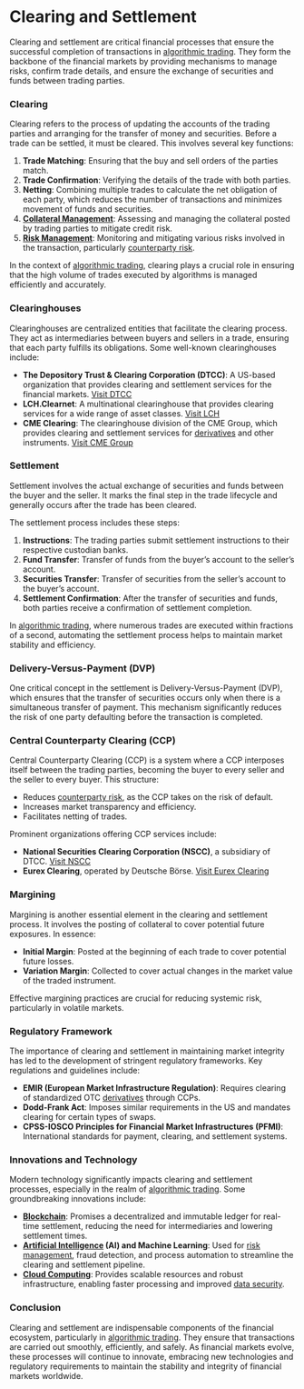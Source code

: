# Clearing and Settlement

Clearing and settlement are critical financial processes that ensure the successful completion of transactions in [algorithmic trading](../a/algorithmic_trading.md). They form the backbone of the financial markets by providing mechanisms to manage risks, confirm trade details, and ensure the exchange of securities and funds between trading parties.

### Clearing

Clearing refers to the process of updating the accounts of the trading parties and arranging for the transfer of money and securities. Before a trade can be settled, it must be cleared. This involves several key functions:

1. **Trade Matching**: Ensuring that the buy and sell orders of the parties match.
2. **Trade Confirmation**: Verifying the details of the trade with both parties.
3. **Netting**: Combining multiple trades to calculate the net obligation of each party, which reduces the number of transactions and minimizes movement of funds and securities.
4. **[Collateral Management](../c/collateral_management.md)**: Assessing and managing the collateral posted by trading parties to mitigate credit risk.
5. **[Risk Management](../r/risk_management.md)**: Monitoring and mitigating various risks involved in the transaction, particularly [counterparty risk](../c/counterparty_risk.md).

In the context of [algorithmic trading](../a/algorithmic_trading.md), clearing plays a crucial role in ensuring that the high volume of trades executed by algorithms is managed efficiently and accurately.

### Clearinghouses

Clearinghouses are centralized entities that facilitate the clearing process. They act as intermediaries between buyers and sellers in a trade, ensuring that each party fulfills its obligations. Some well-known clearinghouses include:

- **The Depository Trust & Clearing Corporation (DTCC)**: A US-based organization that provides clearing and settlement services for the financial markets. [Visit DTCC](http://www.dtcc.com)
- **LCH.Clearnet**: A multinational clearinghouse that provides clearing services for a wide range of asset classes. [Visit LCH](https://www.lch.com/)
- **CME Clearing**: The clearinghouse division of the CME Group, which provides clearing and settlement services for [derivatives](../d/derivatives.md) and other instruments. [Visit CME Group](https://www.cmegroup.com/clearing.html)

### Settlement

Settlement involves the actual exchange of securities and funds between the buyer and the seller. It marks the final step in the trade lifecycle and generally occurs after the trade has been cleared.

The settlement process includes these steps:

1. **Instructions**: The trading parties submit settlement instructions to their respective custodian banks.
2. **Fund Transfer**: Transfer of funds from the buyer’s account to the seller’s account.
3. **Securities Transfer**: Transfer of securities from the seller’s account to the buyer’s account.
4. **Settlement Confirmation**: After the transfer of securities and funds, both parties receive a confirmation of settlement completion.

In [algorithmic trading](../a/algorithmic_trading.md), where numerous trades are executed within fractions of a second, automating the settlement process helps to maintain market stability and efficiency.

### Delivery-Versus-Payment (DVP)

One critical concept in the settlement is Delivery-Versus-Payment (DVP), which ensures that the transfer of securities occurs only when there is a simultaneous transfer of payment. This mechanism significantly reduces the risk of one party defaulting before the transaction is completed.

### Central Counterparty Clearing (CCP)

Central Counterparty Clearing (CCP) is a system where a CCP interposes itself between the trading parties, becoming the buyer to every seller and the seller to every buyer. This structure:

- Reduces [counterparty risk](../c/counterparty_risk.md), as the CCP takes on the risk of default.
- Increases market transparency and efficiency.
- Facilitates netting of trades.

Prominent organizations offering CCP services include:

- **National Securities Clearing Corporation (NSCC)**, a subsidiary of DTCC. [Visit NSCC](http://www.dtcc.com)
- **Eurex Clearing**, operated by Deutsche Börse. [Visit Eurex Clearing](https://www.eurex.com/ex-en/clearing)
  
### Margining

Margining is another essential element in the clearing and settlement process. It involves the posting of collateral to cover potential future exposures. In essence:

- **Initial Margin**: Posted at the beginning of each trade to cover potential future losses.
- **Variation Margin**: Collected to cover actual changes in the market value of the traded instrument.

Effective margining practices are crucial for reducing systemic risk, particularly in volatile markets.

### Regulatory Framework

The importance of clearing and settlement in maintaining market integrity has led to the development of stringent regulatory frameworks. Key regulations and guidelines include:

- **EMIR (European Market Infrastructure Regulation)**: Requires clearing of standardized OTC [derivatives](../d/derivatives.md) through CCPs.
- **Dodd-Frank Act**: Imposes similar requirements in the US and mandates clearing for certain types of swaps.
- **CPSS-IOSCO Principles for Financial Market Infrastructures (PFMI)**: International standards for payment, clearing, and settlement systems.

### Innovations and Technology

Modern technology significantly impacts clearing and settlement processes, especially in the realm of [algorithmic trading](../a/algorithmic_trading.md). Some groundbreaking innovations include:

- **[Blockchain](../b/blockchain_in_trading.md)**: Promises a decentralized and immutable ledger for real-time settlement, reducing the need for intermediaries and lowering settlement times.
- **[Artificial Intelligence](../a/artificial_intelligence_in_trading.md) (AI) and Machine Learning**: Used for [risk management](../r/risk_management.md), fraud detection, and process automation to streamline the clearing and settlement pipeline.
- **[Cloud Computing](../c/cloud_computing_in_trading.md)**: Provides scalable resources and robust infrastructure, enabling faster processing and improved [data security](../d/data_security_in_trading.md).

### Conclusion

Clearing and settlement are indispensable components of the financial ecosystem, particularly in [algorithmic trading](../a/algorithmic_trading.md). They ensure that transactions are carried out smoothly, efficiently, and safely. As financial markets evolve, these processes will continue to innovate, embracing new technologies and regulatory requirements to maintain the stability and integrity of financial markets worldwide.